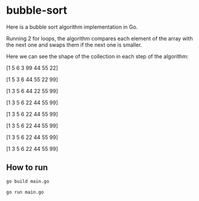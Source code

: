# bubble-sort

Here is a bubble sort algorithm implementation in Go.

Running 2 for loops, the algorithm compares each element of the array 
with the next one and swaps them if the next one is smaller.

Here we can see the shape of the collection in each step of the algorithm:


[1 5 6 3 99 44 55 22]

[1 5 3 6 44 55 22 99]

[1 3 5 6 44 22 55 99]

[1 3 5 6 22 44 55 99]

[1 3 5 6 22 44 55 99]

[1 3 5 6 22 44 55 99]

[1 3 5 6 22 44 55 99]

[1 3 5 6 22 44 55 99]


## How to run

```bash
go build main.go
```

```bash
go run main.go
```
